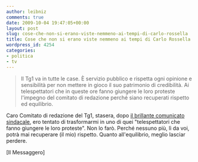 ```yaml
---
author: leibniz
comments: true
date: 2009-10-04 19:47:05+00:00
layout: post
slug: cose-che-non-si-erano-viste-nemmeno-ai-tempi-di-carlo-rossella
title: Cose che non si erano viste nemmeno ai tempi di Carlo Rossella
wordpress_id: 4254
categories:
- politica
- tv
---
```


> Il Tg1 va in tutte le case. È servizio pubblico e rispetta ogni opinione e sensibilità per non mettere in gioco il suo patrimonio di credibilità. Ai telespettatori che in queste ore fanno giungere le loro proteste l'impegno del comitato di redazione perché siano recuperati rispetto ed equilibrio.


Caro Comitato di redazione del Tg1, stasera, dopo [il brillante comunicato sindacale](http://www.ilmessaggero.it/articolo.php?id=75487&sez=ITALIA), ero tentato di trasformarmi in uno di quei "telespettatori che fanno giungere le loro proteste". Non lo farò. Perché nessuno più, lì da voi, potrà mai recuperare (il mio) rispetto. Quanto all'equilibrio, meglio lasciar perdere.

[Il Messaggero]
